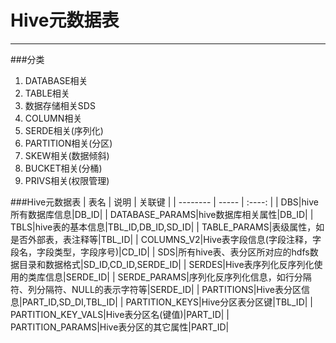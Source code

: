 # Hive元数据表

---

###分类
1. DATABASE相关
2. TABLE相关
3. 数据存储相关SDS
4. COLUMN相关
5. SERDE相关(序列化)
6. PARTITION相关(分区)
7. SKEW相关(数据倾斜)
8. BUCKET相关(分桶)
9. PRIVS相关(权限管理)

###Hive元数据表
| 表名        | 说明                |  关联键  |
| --------    | -----               | :----:   |
| DBS|hive所有数据库信息|DB_ID|
| DATABASE_PARAMS|hive数据库相关属性|DB_ID|
| TBLS|hive表的基本信息|TBL_ID,DB_ID,SD_ID|
| TABLE_PARAMS|表级属性，如是否外部表，表注释等|TBL_ID|
| COLUMNS_V2|Hive表字段信息(字段注释，字段名，字段类型，字段序号)|CD_ID|
| SDS|所有hive表、表分区所对应的hdfs数据目录和数据格式|SD_ID,CD_ID,SERDE_ID|
| SERDES|Hive表序列化反序列化使用的类库信息|SERDE_ID|
| SERDE_PARAMS|序列化反序列化信息，如行分隔符、列分隔符、NULL的表示字符等|SERDE_ID|
| PARTITIONS|Hive表分区信息|PART_ID,SD_DI,TBL_ID|
| PARTITION_KEYS|Hive分区表分区键|TBL_ID|
| PARTITION_KEY_VALS|Hive表分区名(键值)|PART_ID|
| PARTITION_PARAMS|Hive表分区的其它属性|PART_ID|